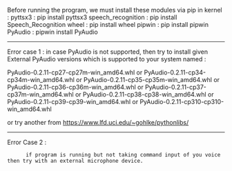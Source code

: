 Before running the program, we must install these modules via pip in kernel :
pyttsx3 : pip install pyttsx3
speech_recognition : pip install Speech_Recognition
wheel : pip install wheel
pipwin : pip install pipwin
PyAudio : pipwin install PyAudio

---------------------------------------------------------------------------------
Error case 1 :
in case PyAudio is not supported, then try to install given 
External PyAudio versions which is supported to your system named : 

  PyAudio-0.2.11-cp27-cp27m-win_amd64.whl
 or
    PyAudio-0.2.11-cp34-cp34m-win_amd64.whl
 or
    PyAudio-0.2.11-cp35-cp35m-win_amd64.whl
 or
    PyAudio-0.2.11-cp36-cp36m-win_amd64.whl
 or
    PyAudio-0.2.11-cp37-cp37m-win_amd64.whl
 or
    PyAudio-0.2.11-cp38-cp38-win_amd64.whl
 or
    PyAudio-0.2.11-cp39-cp39-win_amd64.whl
 or
    PyAudio-0.2.11-cp310-cp310-win_amd64.whl
    
  or try another from 
                       https://www.lfd.uci.edu/~gohlke/pythonlibs/



------------------------------------------------------------------------------------------

Error Case 2 :

          if program is running but not taking command input of you voice then try with an external microphone device.
